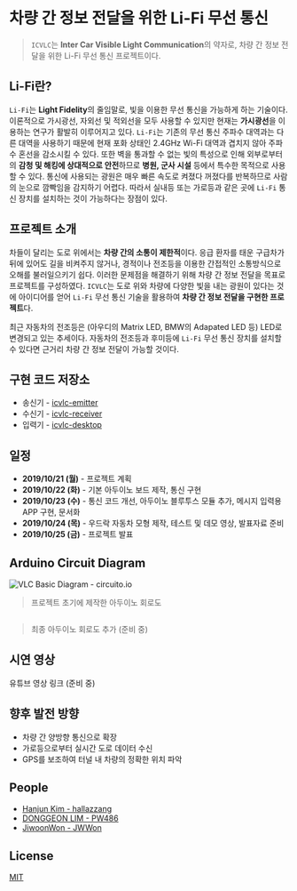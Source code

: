 # 차량 간 정보 전달을 위한 Li-Fi 무선 통신

> `ICVLC`는 **Inter Car Visible Light Communication**의 약자로, 차량 간 정보 전달을 위한 Li-Fi 무선 통신 프로젝트이다.

## Li-Fi란?

`Li-Fi`는 **Light Fidelity**의 줄임말로, 빛을 이용한 무선 통신을 가능하게 하는 기술이다. 이론적으로 가시광선, 자외선 및 적외선을 모두 사용할 수 있지만 현재는 **가시광선**을 이용하는 연구가 활발히 이루어지고 있다. `Li-Fi`는 기존의 무선 통신 주파수 대역과는 다른 대역을 사용하기 때문에 현재 포화 상태인 2.4GHz Wi-Fi 대역과 겹치지 않아 주파수 혼선을 감소시킬 수 있다. 또한 벽을 통과할 수 없는 빛의 특성으로 인해 외부로부터의 **감청 및 해킹에 상대적으로 안전**하므로 **병원, 군사 시설** 등에서 특수한 목적으로 사용할 수 있다. 통신에 사용되는 광원은 매우 빠른 속도로 켜졌다 꺼졌다를 반복하므로 사람의 눈으로 깜빡임을 감지하기 어렵다. 따라서 실내등 또는 가로등과 같은 곳에 `Li-Fi` 통신 장치를 설치하는 것이 가능하다는 장점이 있다.

## 프로젝트 소개

차들이 달리는 도로 위에서는 **차량 간의 소통이 제한적**이다. 응급 환자를 태운 구급차가 뒤에 있어도 길을 비켜주지 않거나, 경적이나 전조등을 이용한 간접적인 소통방식으로 오해를 불러일으키기 쉽다. 이러한 문제점을 해결하기 위해 차량 간 정보 전달을 목표로 프로젝트를 구성하였다. `ICVLC`는 도로 위와 차량에 다양한 빛을 내는 광원이 있다는 것에 아이디어를 얻어 `Li-Fi` 무선 통신 기술을 활용하여 **차량 간 정보 전달을 구현한 프로젝트**다.

최근 자동차의 전조등은 (아우디의 Matrix LED, BMW의 Adapated LED 등) LED로 변경되고 있는 추세이다. 자동차의 전조등과 후미등에 `Li-Fi` 무선 통신 장치를 설치할 수 있다면 근거리 차량 간 정보 전달이 가능할 것이다.

## 구현 코드 저장소

- 송신기 - [icvlc-emitter](https://github.com/icvlc/icvlc-emitter)
- 수신기 - [icvlc-receiver](https://github.com/icvlc/icvlc-receiver)
- 입력기 - [icvlc-desktop](https://github.com/icvlc/icvlc-desktop)


## 일정

- **2019/10/21 (월)** - 프로젝트 계획
- **2019/10/22 (화)** - 기본 아두이노 보드 제작, 통신 구현
- **2019/10/23 (수)** - 통신 코드 개선, 아두이노 블루투스 모듈 추가, 메시지 입력용 APP 구현, 문서화
- **2019/10/24 (목)** - 우드락 자동차 모형 제작, 테스트 및 데모 영상, 발표자료 준비
- **2019/10/25 (금)** - 프로젝트 발표

## Arduino Circuit Diagram

![VLC Basic Diagram - circuito.io](https://user-images.githubusercontent.com/14247340/67360934-2c678680-f5a2-11e9-9c0d-18845fe25af1.png)

> 프로젝트 초기에 제작한 아두이노 회로도

![]()

> 최종 아두이노 회로도 추가 (준비 중)

## 시연 영상

유튜브 영상 링크 (준비 중)

## 향후 발전 방향

- 차량 간 양방향 통신으로 확장
- 가로등으로부터 실시간 도로 데이터 수신
- GPS를 보조하여 터널 내 차량의 정확한 위치 파악

## People

- [Hanjun Kim - hallazzang](https://github.com/hallazzang)
- [DONGGEON LIM - PW486](https://github.com/PW486)
- [JiwoonWon - JWWon](https://github.com/JWWon)


## License

[MIT](https://github.com/icvlc/icvlc/blob/master/LICENSE)